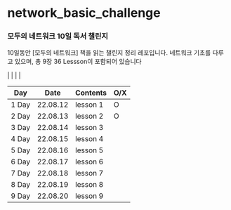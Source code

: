 # network_basic_challenge
### 모두의 네트워크 10일 독서 챌린지

10일동안 [모두의 네트워크] 책을 읽는 챌린지 정리 레포입니다.
네트워크 기초를 다루고 있으며, 총 9장 36 Lessson이 포함되어 있습니다

| | | |


| Day | Date | Contents |  O/X |
| --- | --- | --- | --- |
| 1 Day | 22.08.12 | lesson 1 | O |
| 2 Day | 22.08.13 | lesson 2 | O |
| 3 Day | 22.08.14 | lesson 3 |  |
| 4 Day | 22.08.15 | lesson 4 |  |
| 5 Day | 22.08.16 | lesson 5 |  |
| 6 Day | 22.08.17 | lesson 6 |  |
| 7 Day | 22.08.18 | lesson 7 |  |
| 8 Day | 22.08.19 | lesson 8 |  |
| 9 Day | 22.08.20 | lesson 9 |  |
